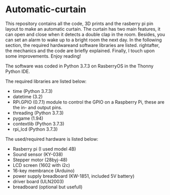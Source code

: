 # Automatic-curtain

This repository contains all the code, 3D prints and the rasberry pi pin layout to make an automatic curtain. The curtain has two main features, it can open and close when it detects a double clap in the room. Besides, you can set an alarm to wake up to a bright room the next day. In the following section, the required hardwareand software libraries are listed. rightafter, the mechanics and the code are briefly explained. Finally, I touch upon some improvements. Enjoy reading!

The software was coded in Python 3.7.3 on RasberryOS in the Thonny Python IDE. 

The required libraries are listed below:
- time (Python 3.7.3)
- datetime (3.2)
- RPi.GPIO (0.7.1) module to control the GPIO on a Raspberry Pi, these are the in- and output pins.
- threading (Python 3.7.3)
- pygame (1.94)
- contextlib (Python 3.7.3)
- rpi_lcd (Python 3.7.3)

The used/required hardware is listed below:
- Rasberry pi (I used model 4B)
- Sound sensor (KY-038)
- Stepper motor (28byj-48)
- LCD screen (1602 with i2c)
- 16-key membrance (Arduino)
- power supply breadboard (KW-1851, included 5V battery)
- driver board (ULN2003)
- breadboard (optional but usefull)









